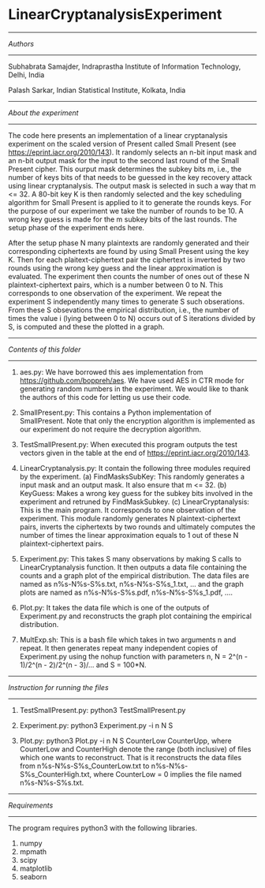 # LinearCryptanalysisExperiment

*********
*Authors*
*********
Subhabrata Samajder, Indraprastha Institute of Information Technology, Delhi, India

Palash Sarkar, Indian Statistical Institute, Kolkata, India


**********************
*About the experiment* 
**********************
The code here presents an implementation of a linear cryptanalysis experiment on the scaled version of Present called Small Present (see https://eprint.iacr.org/2010/143). It randomly selects an n-bit input mask and an n-bit output mask for the input to the second last round of the Small Present cipher. This ourput mask determines the subkey bits m, i.e., the number of keys bits of that needs to be guessed in the key recovery attack using linear cryptanalysis. The output mask is selected in such a way that m <= 32. A 80-bit key K is then randomly selected and the key scheduling algorithm for Small Present is applied to it to generate the rounds keys. For the purpose of our experiment we take the number of rounds to be 10. A wrong key guess is made for the m subkey bits of the last rounds. The setup phase of the experiment ends here. 

After the setup phase N many plaintexts are randomly generated and their corresponding ciphertexts are found by using Small Present using the key K. Then for each plaitext-ciphertext pair the ciphertext is inverted by two rounds using the wrong key guess and the linear approximation is evaluated. The experiment then counts the number of ones out of these N plaintext-ciphertext pairs, which is a number between 0 to N. This corresponds to one observation of the experiment. We repeat the experiment S independently many times to generate S such obserations. From these S obsevations the empirical distribution, i.e., the number of times the value i (lying between 0 to N) occurs out of S iterations divided by S, is computed and these the plotted in a graph.

*************************  
*Contents of this folder*
*************************
1. aes.py: We have borrowed this aes implementation from https://github.com/boppreh/aes. We have used AES in CTR mode for generating random numbers in the experiment. We would like to thank the authors of this code for letting us use their code.

2. SmallPresent.py: This contains a Python implementation of SmallPresent. Note that only the encryption algorithm is implemented as our experiment do not require the decryption algorithm.

3. TestSmallPresent.py: When executed this program outputs the test vectors given in the table at the end of https://eprint.iacr.org/2010/143.

4. LinearCryptanalysis.py: It contain the following three modules required by the experiment.
   (a) FindMasksSubKey: This randomly generates a input mask and an output mask. It also ensure that m <= 32.
   (b) KeyGuess: Makes a wrong key guess for the subkey bits involved in the experiment and retruned by FindMaskSubkey.
   (c) LinearCryptanalysis: This is the main program. It corresponds to one observation of the experiment. This module randomly generates N plaintext-ciphertext pairs, inverts the ciphertexts by two rounds and ultimately computes the number of times the linear approximation equals to 1 out of these N plaintext-ciphertext pairs.

5. Experiment.py: This takes S many observations by making S calls to LinearCryptanalysis function. It then outputs a data file containing the counts and a graph plot of the empirical distribution. The data files are named as n%s-N%s-S%s.txt, n%s-N%s-S%s_1.txt, ... and the graph plots are named as n%s-N%s-S%s.pdf, n%s-N%s-S%s_1.pdf, ....

6. Plot.py: It takes the data file which is one of the outputs of Experiment.py and reconstructs the graph plot containing the empirical distribution.

7. MultExp.sh: This is a bash file which takes in two arguments n and repeat. It then generates repeat many independent copies of Experiment.py using the nohup function with parameters n, N = 2^(n - 1)/2^(n - 2)/2^(n - 3)/... and S = 100*N.

***********************************
*Instruction for running the files*
***********************************
1. TestSmallPresent.py: python3 TestSmallPresent.py

2. Experiment.py: python3 Experiment.py -i n N S

3. Plot.py: python3 Plot.py -i n N S CounterLow CounterUpp, where CounterLow and CounterHigh denote the range (both inclusive) of files which one wants to reconstruct. That is it reconstructs the data files from n%s-N%s-S%s_CounterLow.txt to n%s-N%s-S%s_CounterHigh.txt, where CounterLow = 0 implies the file named n%s-N%s-S%s.txt.

**************
*Requirements*
**************
The program requires python3 with the following libraries.
1. numpy
2. mpmath
3. scipy
4. matplotlib
5. seaborn
